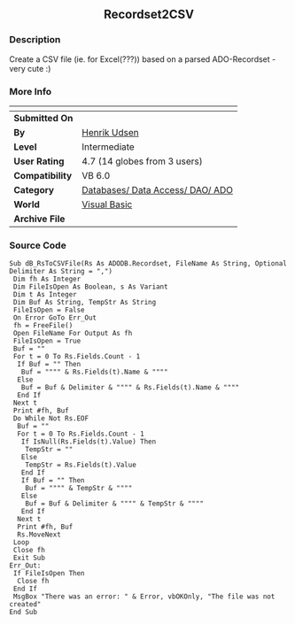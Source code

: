﻿<div align="center">

## Recordset2CSV


</div>

### Description

Create a CSV file (ie. for Excel(???)) based on a parsed ADO-Recordset - very cute :)
 
### More Info
 


<span>             |<span>
---                |---
**Submitted On**   |
**By**             |[Henrik Udsen](https://github.com/Planet-Source-Code/PSCIndex/blob/master/ByAuthor/henrik-udsen.md)
**Level**          |Intermediate
**User Rating**    |4.7 (14 globes from 3 users)
**Compatibility**  |VB 6\.0
**Category**       |[Databases/ Data Access/ DAO/ ADO](https://github.com/Planet-Source-Code/PSCIndex/blob/master/ByCategory/databases-data-access-dao-ado__1-6.md)
**World**          |[Visual Basic](https://github.com/Planet-Source-Code/PSCIndex/blob/master/ByWorld/visual-basic.md)
**Archive File**   |[](https://github.com/Planet-Source-Code/henrik-udsen-recordset2csv__1-14689/archive/master.zip)





### Source Code

```
Sub dB_RsToCSVFile(Rs As ADODB.Recordset, FileName As String, Optional Delimiter As String = ",")
 Dim fh As Integer
 Dim FileIsOpen As Boolean, s As Variant
 Dim t As Integer
 Dim Buf As String, TempStr As String
 FileIsOpen = False
 On Error GoTo Err_Out
 fh = FreeFile()
 Open FileName For Output As fh
 FileIsOpen = True
 Buf = ""
 For t = 0 To Rs.Fields.Count - 1
  If Buf = "" Then
   Buf = """" & Rs.Fields(t).Name & """"
  Else
   Buf = Buf & Delimiter & """" & Rs.Fields(t).Name & """"
  End If
 Next t
 Print #fh, Buf
 Do While Not Rs.EOF
  Buf = ""
  For t = 0 To Rs.Fields.Count - 1
   If IsNull(Rs.Fields(t).Value) Then
    TempStr = ""
   Else
    TempStr = Rs.Fields(t).Value
   End If
   If Buf = "" Then
    Buf = """" & TempStr & """"
   Else
    Buf = Buf & Delimiter & """" & TempStr & """"
   End If
  Next t
  Print #fh, Buf
  Rs.MoveNext
 Loop
 Close fh
 Exit Sub
Err_Out:
 If FileIsOpen Then
  Close fh
 End If
 MsgBox "There was an error: " & Error, vbOKOnly, "The file was not created"
End Sub
```

